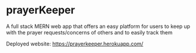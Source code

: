 # prayerKeeper
A full stack MERN web app that offers an easy platform for users to keep up with the prayer requests/concerns of others and to easily track them

Deployed website: https://prayerkeeper.herokuapp.com/
